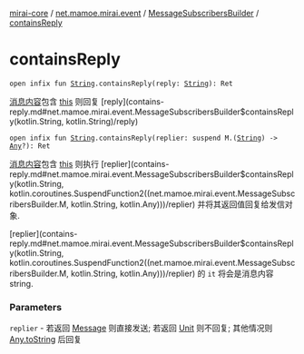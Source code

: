 [mirai-core](../../index.md) / [net.mamoe.mirai.event](../index.md) / [MessageSubscribersBuilder](index.md) / [containsReply](./contains-reply.md)

# containsReply

`open infix fun `[`String`](https://kotlinlang.org/api/latest/jvm/stdlib/kotlin/-string/index.html)`.containsReply(reply: `[`String`](https://kotlinlang.org/api/latest/jvm/stdlib/kotlin/-string/index.html)`): Ret`

[消息内容](../../net.mamoe.mirai.message.data/-message/content-to-string.md)包含 [this](contains-reply/-this-.md) 则回复 [reply](contains-reply.md#net.mamoe.mirai.event.MessageSubscribersBuilder$containsReply(kotlin.String, kotlin.String)/reply)

`open infix fun `[`String`](https://kotlinlang.org/api/latest/jvm/stdlib/kotlin/-string/index.html)`.containsReply(replier: suspend M.(`[`String`](https://kotlinlang.org/api/latest/jvm/stdlib/kotlin/-string/index.html)`) -> `[`Any`](https://kotlinlang.org/api/latest/jvm/stdlib/kotlin/-any/index.html)`?): Ret`

[消息内容](../../net.mamoe.mirai.message.data/-message/content-to-string.md)包含 [this](contains-reply/-this-.md) 则执行 [replier](contains-reply.md#net.mamoe.mirai.event.MessageSubscribersBuilder$containsReply(kotlin.String, kotlin.coroutines.SuspendFunction2((net.mamoe.mirai.event.MessageSubscribersBuilder.M, kotlin.String, kotlin.Any)))/replier) 并将其返回值回复给发信对象.

[replier](contains-reply.md#net.mamoe.mirai.event.MessageSubscribersBuilder$containsReply(kotlin.String, kotlin.coroutines.SuspendFunction2((net.mamoe.mirai.event.MessageSubscribersBuilder.M, kotlin.String, kotlin.Any)))/replier) 的 `it` 将会是消息内容 string.

### Parameters

`replier` - 若返回 [Message](../../net.mamoe.mirai.message.data/-message/index.md) 则直接发送; 若返回 [Unit](https://kotlinlang.org/api/latest/jvm/stdlib/kotlin/-unit/index.html) 则不回复; 其他情况则 [Any.toString](https://kotlinlang.org/api/latest/jvm/stdlib/kotlin/-any/to-string.html) 后回复